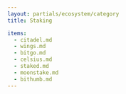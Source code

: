 ```yaml
---
layout: partials/ecosystem/category
title: Staking

items:
  - citadel.md
  - wings.md
  - bitgo.md
  - celsius.md
  - staked.md
  - moonstake.md
  - bithumb.md
---
```

